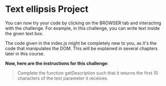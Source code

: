 # Text ellipsis Project

You can now try your code by clicking on the BROWSER tab and interacting with the challenge. For example, in this challenge, you can write text inside the given text box.

The code given in the index.js might be completely new to you, as it's the code that manipulates the DOM. This will be explained in several chapters later in this course.

**Now, here are the instructions for this challenge**:
> Complete the function getDescription such that it returns the first 10 characters of the text parameter it receives.